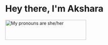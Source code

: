 <h1> Hey there, I'm Akshara </h1>
<a href="https://pronouns.vercel.app" title="Add pronouns to your own profile">
  <img src="https://pronouns.vercel.app/she/her?flag=bi?gradient=blu" width="256" height="64" alt="My pronouns are she/her">
</a>
